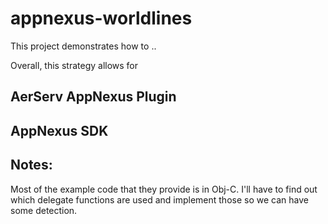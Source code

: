 # appnexus-worldlines

This project demonstrates how to ..


Overall, this strategy allows for 



## AerServ AppNexus Plugin


## AppNexus SDK


## Notes:

Most of the example code that they provide is in Obj-C.
I'll have to find out which delegate functions are used and implement those so we can have some detection. 

